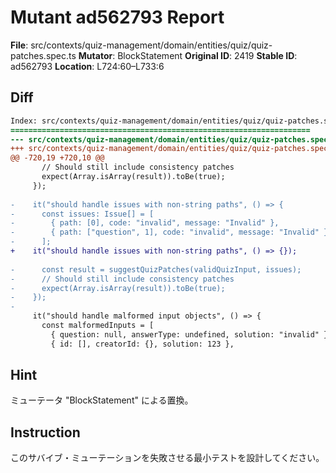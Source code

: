 # Mutant ad562793 Report

**File**: src/contexts/quiz-management/domain/entities/quiz/quiz-patches.spec.ts
**Mutator**: BlockStatement
**Original ID**: 2419
**Stable ID**: ad562793
**Location**: L724:60–L733:6

## Diff

```diff
Index: src/contexts/quiz-management/domain/entities/quiz/quiz-patches.spec.ts
===================================================================
--- src/contexts/quiz-management/domain/entities/quiz/quiz-patches.spec.ts	original
+++ src/contexts/quiz-management/domain/entities/quiz/quiz-patches.spec.ts	mutated #2419
@@ -720,19 +720,10 @@
       // Should still include consistency patches
       expect(Array.isArray(result)).toBe(true);
     });
 
-    it("should handle issues with non-string paths", () => {
-      const issues: Issue[] = [
-        { path: [0], code: "invalid", message: "Invalid" },
-        { path: ["question", 1], code: "invalid", message: "Invalid" },
-      ];
+    it("should handle issues with non-string paths", () => {});
 
-      const result = suggestQuizPatches(validQuizInput, issues);
-      // Should still include consistency patches
-      expect(Array.isArray(result)).toBe(true);
-    });
-
     it("should handle malformed input objects", () => {
       const malformedInputs = [
         { question: null, answerType: undefined, solution: "invalid" },
         { id: [], creatorId: {}, solution: 123 },
```

## Hint

ミューテータ "BlockStatement" による置換。

## Instruction

このサバイブ・ミューテーションを失敗させる最小テストを設計してください。
